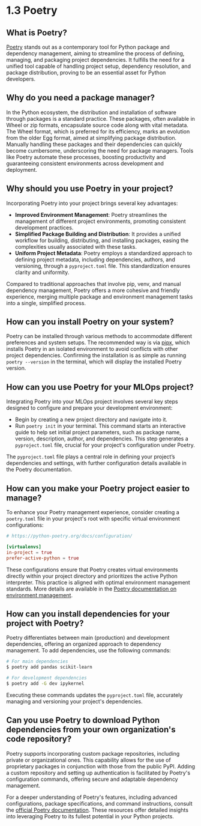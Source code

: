 # 1.3 Poetry

## What is Poetry?

[Poetry](https://python-poetry.org/) stands out as a contemporary tool for Python package and dependency management, aiming to streamline the process of defining, managing, and packaging project dependencies. It fulfills the need for a unified tool capable of handling project setup, dependency resolution, and package distribution, proving to be an essential asset for Python developers.

## Why do you need a package manager?

In the Python ecosystem, the distribution and installation of software through packages is a standard practice. These packages, often available in Wheel or zip formats, encapsulate source code along with vital metadata. The Wheel format, which is preferred for its efficiency, marks an evolution from the older Egg format, aimed at simplifying package distribution. Manually handling these packages and their dependencies can quickly become cumbersome, underscoring the need for package managers. Tools like Poetry automate these processes, boosting productivity and guaranteeing consistent environments across development and deployment.

## Why should you use Poetry in your project?

Incorporating Poetry into your project brings several key advantages:

- **Improved Environment Management**: Poetry streamlines the management of different project environments, promoting consistent development practices.
- **Simplified Package Building and Distribution**: It provides a unified workflow for building, distributing, and installing packages, easing the complexities usually associated with these tasks.
- **Uniform Project Metadata**: Poetry employs a standardized approach to defining project metadata, including dependencies, authors, and versioning, through a `pyproject.toml` file. This standardization ensures clarity and uniformity.

Compared to traditional approaches that involve pip, venv, and manual dependency management, Poetry offers a more cohesive and friendly experience, merging multiple package and environment management tasks into a single, simplified process.

## How can you install Poetry on your system?

Poetry can be installed through various methods to accommodate different preferences and system setups. The recommended way is via [pipx](https://python-poetry.org/docs/#installation), which installs Poetry in an isolated environment to avoid conflicts with other project dependencies. Confirming the installation is as simple as running `poetry --version` in the terminal, which will display the installed Poetry version.

## How can you use Poetry for your MLOps project?

Integrating Poetry into your MLOps project involves several key steps designed to configure and prepare your development environment:

- Begin by creating a new project directory and navigate into it.
- Run `poetry init` in your terminal. This command starts an interactive guide to help set initial project parameters, such as package name, version, description, author, and dependencies. This step generates a `pyproject.toml` file, crucial for your project's configuration under Poetry.

The `pyproject.toml` file plays a central role in defining your project’s dependencies and settings, with further configuration details available in the Poetry documentation.

## How can you make your Poetry project easier to manage?

To enhance your Poetry management experience, consider creating a `poetry.toml` file in your project's root with specific virtual environment configurations:

```toml
# https://python-poetry.org/docs/configuration/

[virtualenvs]
in-project = true
prefer-active-python = true
```

These configurations ensure that Poetry creates virtual environments directly within your project directory and prioritizes the active Python interpreter. This practice is aligned with optimal environment management standards. More details are available in the [Poetry documentation on environment management](https://python-poetry.org/docs/managing-environments/).

## How can you install dependencies for your project with Poetry?

Poetry differentiates between main (production) and development dependencies, offering an organized approach to dependency management. To add dependencies, use the following commands:

```bash
# For main dependencies
$ poetry add pandas scikit-learn

# For development dependencies
$ poetry add -G dev ipykernel
```

Executing these commands updates the `pyproject.toml` file, accurately managing and versioning your project's dependencies.

## Can you use Poetry to download Python dependencies from your own organization's code repository?

Poetry supports incorporating custom package repositories, including private or organizational ones. This capability allows for the use of proprietary packages in conjunction with those from the public PyPI. Adding a custom repository and setting up authentication is facilitated by Poetry's configuration commands, offering secure and adaptable dependency management.

For a deeper understanding of Poetry's features, including advanced configurations, package specifications, and command instructions, consult the [official Poetry documentation](https://python-poetry.org/docs/). These resources offer detailed insights into leveraging Poetry to its fullest potential in your Python projects.